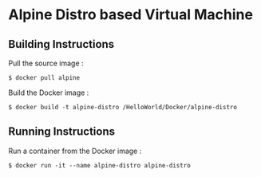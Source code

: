 # Alpine Distro based Virtual Machine

Building Instructions
-
Pull the source image :
<pre><code>$ docker pull alpine</code></pre>

Build the Docker image :
<pre><code>$ docker build -t alpine-distro /HelloWorld/Docker/alpine-distro</code></pre>

Running Instructions
-
Run a container from the Docker image :
<pre><code>$ docker run -it --name alpine-distro alpine-distro</code></pre>
